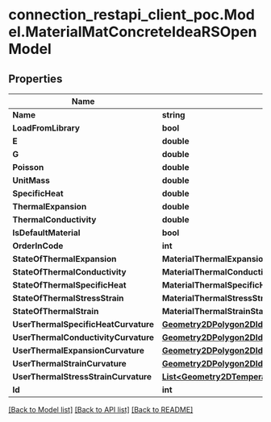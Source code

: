 # connection_restapi_client_poc.Model.MaterialMatConcreteIdeaRSOpenModel

## Properties

Name | Type | Description | Notes
------------ | ------------- | ------------- | -------------
**Name** | **string** |  | [optional] 
**LoadFromLibrary** | **bool** |  | [optional] 
**E** | **double** |  | [optional] 
**G** | **double** |  | [optional] 
**Poisson** | **double** |  | [optional] 
**UnitMass** | **double** |  | [optional] 
**SpecificHeat** | **double** |  | [optional] 
**ThermalExpansion** | **double** |  | [optional] 
**ThermalConductivity** | **double** |  | [optional] 
**IsDefaultMaterial** | **bool** |  | [optional] 
**OrderInCode** | **int** |  | [optional] 
**StateOfThermalExpansion** | **MaterialThermalExpansionStateIdeaRSOpenModel** |  | [optional] 
**StateOfThermalConductivity** | **MaterialThermalConductivityStateIdeaRSOpenModel** |  | [optional] 
**StateOfThermalSpecificHeat** | **MaterialThermalSpecificHeatStateIdeaRSOpenModel** |  | [optional] 
**StateOfThermalStressStrain** | **MaterialThermalStressStrainStateIdeaRSOpenModel** |  | [optional] 
**StateOfThermalStrain** | **MaterialThermalStrainStateIdeaRSOpenModel** |  | [optional] 
**UserThermalSpecificHeatCurvature** | [**Geometry2DPolygon2DIdeaRSOpenModel**](Geometry2DPolygon2DIdeaRSOpenModel.md) |  | [optional] 
**UserThermalConductivityCurvature** | [**Geometry2DPolygon2DIdeaRSOpenModel**](Geometry2DPolygon2DIdeaRSOpenModel.md) |  | [optional] 
**UserThermalExpansionCurvature** | [**Geometry2DPolygon2DIdeaRSOpenModel**](Geometry2DPolygon2DIdeaRSOpenModel.md) |  | [optional] 
**UserThermalStrainCurvature** | [**Geometry2DPolygon2DIdeaRSOpenModel**](Geometry2DPolygon2DIdeaRSOpenModel.md) |  | [optional] 
**UserThermalStressStrainCurvature** | [**List&lt;Geometry2DTemperatureCurve2DIdeaRSOpenModel&gt;**](Geometry2DTemperatureCurve2DIdeaRSOpenModel.md) |  | [optional] 
**Id** | **int** |  | [optional] 

[[Back to Model list]](../README.md#documentation-for-models) [[Back to API list]](../README.md#documentation-for-api-endpoints) [[Back to README]](../README.md)

